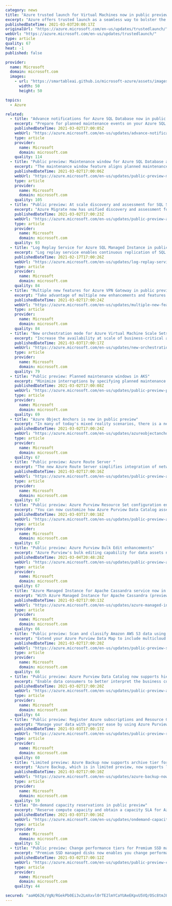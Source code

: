 ```yaml
---
category: news
title: "Azure trusted launch for Virtual Machines now in public preview"
excerpt: "Azure offers trusted launch as a seamless way to bolster the security of Generation 2 VMs. Designed to protect against boot kits, rootkits, and kernel-level malware, trusted launch is comprised of secure boot, virtual trusted platform module (vTPM), and boot integrity monitoring. "
publishedDateTime: 2021-03-03T20:00:17Z
originalUrl: "https://azure.microsoft.com/en-us/updates/trustedlaunch/"
webUrl: "https://azure.microsoft.com/en-us/updates/trustedlaunch/"
type: article
quality: 67
heat: -1
published: false

provider:
  name: Microsoft
  domain: microsoft.com
  images:
    - url: "https://smartableai.github.io/microsoft-azure/assets/images/organizations/microsoft.com-50x50.jpg"
      width: 50
      height: 50

topics:
  - Azure

related:
  - title: "Advance notifications for Azure SQL Database now in public preview"
    excerpt: "Prepare for planned maintenance events on your Azure SQL Database resources and minimize the impact of database failovers on your sensitive workloads with advance notifications (preview)."
    publishedDateTime: 2021-03-02T17:00:05Z
    webUrl: "https://azure.microsoft.com/en-us/updates/advance-notifications-for-azure-sql-database-now-in-public-preview/"
    type: article
    provider:
      name: Microsoft
      domain: microsoft.com
    quality: 114
  - title: "Public preview: Maintenance window for Azure SQL Database and Azure SQL Managed Instance"
    excerpt: "The maintenance window feature aligns planned maintenance updates on Azure SQL Database and Azure SQL Managed Instance resources to occur on predictable times during regional off-business hours."
    publishedDateTime: 2021-03-02T17:00:06Z
    webUrl: "https://azure.microsoft.com/en-us/updates/public-preview-maintenance-window-for-azure-sql-database-and-azure-sql-managed-instance/"
    type: article
    provider:
      name: Microsoft
      domain: microsoft.com
    quality: 105
  - title: "Public preview: At scale discovery and assessment for SQL Server migration to Azure SQL"
    excerpt: "Azure Migrate now has unified discovery and assessment for SQL Server natively within the Azure Migrate experience. "
    publishedDateTime: 2021-03-02T17:00:23Z
    webUrl: "https://azure.microsoft.com/en-us/updates/public-preview-at-scale-discovery-and-assessment-for-sql-server-migration-to-azure-sql/"
    type: article
    provider:
      name: Microsoft
      domain: microsoft.com
    quality: 93
  - title: "Log Replay Service for Azure SQL Managed Instance in public preview"
    excerpt: "Log replay service enables continuous replication of SQL Server data to SQL Managed Instance in the cloud, the easier orchestration of workload functions, and pre-migration performance testing through a fully customizable experience."
    publishedDateTime: 2021-02-17T17:00:26Z
    webUrl: "https://azure.microsoft.com/en-us/updates/log-replay-service-for-azure-sql-managed-instance-in-public-preview/"
    type: article
    provider:
      name: Microsoft
      domain: microsoft.com
    quality: 84
  - title: "Multiple new features for Azure VPN Gateway in public preview"
    excerpt: "Take advantage of multiple new enhancements and features that are now available in Azure VPN Gateway."
    publishedDateTime: 2021-03-02T17:00:24Z
    webUrl: "https://azure.microsoft.com/en-us/updates/multiple-new-features-for-azure-vpn-gateway-in-public-preview/"
    type: article
    provider:
      name: Microsoft
      domain: microsoft.com
    quality: 84
  - title: "New orchestration mode for Azure Virtual Machine Scale Sets now in public preview"
    excerpt: "Increase the availability at scale of business-critical applications with new Azure Virtual Machine Scale Sets features. Simplify workload deployment, management, and scalability with Virtual Machine Scale Sets flexible orchestration mode, now in public preview."
    publishedDateTime: 2021-03-03T17:00:17Z
    webUrl: "https://azure.microsoft.com/en-us/updates/new-orchestration-mode-for-azure-virtual-machine-scale-sets-now-in-public-preview/"
    type: article
    provider:
      name: Microsoft
      domain: microsoft.com
    quality: 79
  - title: "Public preview: Planned maintenance windows in AKS"
    excerpt: "Minimize interruptions by specifying planned maintenance windows for your clusters in AKS."
    publishedDateTime: 2021-03-02T17:00:08Z
    webUrl: "https://azure.microsoft.com/en-us/updates/public-preview-planned-maintenance-windows-in-aks/"
    type: article
    provider:
      name: Microsoft
      domain: microsoft.com
    quality: 69
  - title: "Azure Object Anchors is now in public preview"
    excerpt: "In many of today's mixed reality scenarios, there is a need to align digital content with physical objects. Azure Object Anchors, now in preview, eliminates the need for markers or manual holographic alignment within mixed reality applications. "
    publishedDateTime: 2021-03-02T17:00:24Z
    webUrl: "https://azure.microsoft.com/en-us/updates/azureobjectanchorspreview/"
    type: article
    provider:
      name: Microsoft
      domain: microsoft.com
    quality: 67
  - title: "Public preview: Azure Route Server "
    excerpt: "The new Azure Route Server simplifies integration of network virtual appliance into your Azure virtual network."
    publishedDateTime: 2021-03-02T17:00:16Z
    webUrl: "https://azure.microsoft.com/en-us/updates/public-preview-azure-route-server/"
    type: article
    provider:
      name: Microsoft
      domain: microsoft.com
    quality: 67
  - title: "Public preview: Azure Purview Resource Set configuration enhancements"
    excerpt: "You can now customize how Azure Purview Data Catalog assets are grouped into resource sets and are named as well. "
    publishedDateTime: 2021-03-03T17:00:18Z
    webUrl: "https://azure.microsoft.com/en-us/updates/public-preview-azure-purview-resource-set-configuration-enhancements/"
    type: article
    provider:
      name: Microsoft
      domain: microsoft.com
    quality: 67
  - title: "Public preview: Azure Purview Bulk Edit enhancements"
    excerpt: "Azure Purview's bulk editing capability for data assets now supports classifications and contacts along with glossary terms."
    publishedDateTime: 2021-03-04T20:48:28Z
    webUrl: "https://azure.microsoft.com/en-us/updates/public-preview-azure-purview-bulk-edit-enhancements/"
    type: article
    provider:
      name: Microsoft
      domain: microsoft.com
    quality: 67
  - title: "Azure Managed Instance for Apache Cassandra service now in public preview"
    excerpt: "With Azure Managed Instance for Apache Cassandra (preview), scale on-premise Cassandra data to the cloud with automated deployment, scaling, and management operations for open source Apache Cassandra datacenters."
    publishedDateTime: 2021-03-02T17:00:13Z
    webUrl: "https://azure.microsoft.com/en-us/updates/azure-managed-instance-for-apache-cassandra-service-now-in-public-preview/"
    type: article
    provider:
      name: Microsoft
      domain: microsoft.com
    quality: 66
  - title: "Public preview: Scan and classify Amazon AWS S3 data using Azure Purview"
    excerpt: "Extend your Azure Purview Data Map to include multicloud data sources - Azure and Amazon AWS with this feature, now in public preview. "
    publishedDateTime: 2021-03-02T17:00:20Z
    webUrl: "https://azure.microsoft.com/en-us/updates/public-preview-scan-and-classify-amazon-aws-s3-data-using-azure-purview/"
    type: article
    provider:
      name: Microsoft
      domain: microsoft.com
    quality: 66
  - title: "Public preview: Azure Purview Data Catalog now supports hierarchical glossary"
    excerpt: "Enable data consumers to better interpret the business context associated with business vocabulary to maximize the business value of data. "
    publishedDateTime: 2021-03-02T17:00:20Z
    webUrl: "https://azure.microsoft.com/en-us/updates/public-preview-azure-purview-data-catalog-now-supports-hierarchical-glossary/"
    type: article
    provider:
      name: Microsoft
      domain: microsoft.com
    quality: 64
  - title: "Public preview: Register Azure subscriptions and Resource Groups with Azure Purview "
    excerpt: "Manage your data with greater ease by using Azure Purview to register multiple sources at the same time. "
    publishedDateTime: 2021-03-03T17:00:17Z
    webUrl: "https://azure.microsoft.com/en-us/updates/public-preview-register-azure-subscriptions-and-resource-groups-with-azure-purview/"
    type: article
    provider:
      name: Microsoft
      domain: microsoft.com
    quality: 60
  - title: "Limited preview: Azure Backup now supports archive tier for backup of Azure Virtual Machines and SQL Server in Azure VMs "
    excerpt: "Azure Backup, which is in limited preview, now supports long term retention of recovery points in low cost archive tier."
    publishedDateTime: 2021-03-02T17:00:10Z
    webUrl: "https://azure.microsoft.com/en-us/updates/azure-backup-now-supports-archive-tier-for-backup-of-azure-virtual-machines-and-sql-server-in-azure-vms/"
    type: article
    provider:
      name: Microsoft
      domain: microsoft.com
    quality: 59
  - title: "On-demand capacity reservations in public preview"
    excerpt: "Reserve compute capacity and obtain a capacity SLA for Azure virtual machine deployments with on-demand capacity reservations. "
    publishedDateTime: 2021-03-03T17:00:16Z
    webUrl: "https://azure.microsoft.com/en-us/updates/ondemand-capacity-reservations-in-public-preview/"
    type: article
    provider:
      name: Microsoft
      domain: microsoft.com
    quality: 52
  - title: "Public preview: Change performance tiers for Premium SSD managed disks with no downtime"
    excerpt: "Premium SSD managed disks now enables you change performance tiers without any downtime to your applications."
    publishedDateTime: 2021-03-02T17:00:12Z
    webUrl: "https://azure.microsoft.com/en-us/updates/public-preview-change-performance-tiers-for-premium-ssd-managed-disks-with-no-downtime/"
    type: article
    provider:
      name: Microsoft
      domain: microsoft.com
    quality: 44

secured: "aaHQ626/VgN/RGekPb0Ei3v2LmXxvl0rTE2lmYCaYUAeEKpvU5VQ/OSc8tmJ8psaS5RDKTrDLg7bXf2WbFje8VkGh3jLDcPuDsc231N8W8MkPpwvXqwg4EODkN3HRWpbv0aS3g7UPU77J232UpgJtJFfbc1y3EvGfoc/hE4alcAHIwzVTcHLF9rqA0cVxfQBZtiLIsWhLpQMX3GwSSTrVGf/RhRzlzxm1tmV+2SKBPXzKXuBs9ZG+pnuYoJvnH2F5UxCM0E5bLYKSa3BktHgbl2p71IWHUdX47UFTsbUcR7mqcWtuwtBp5t67A02R4K/hh7ZSfiqMNUb0qRkRK63yjwujlTq1Q7AHhLJeVebya8=;Awz8UB5dPPBqyufFnQsllg=="
---
```



